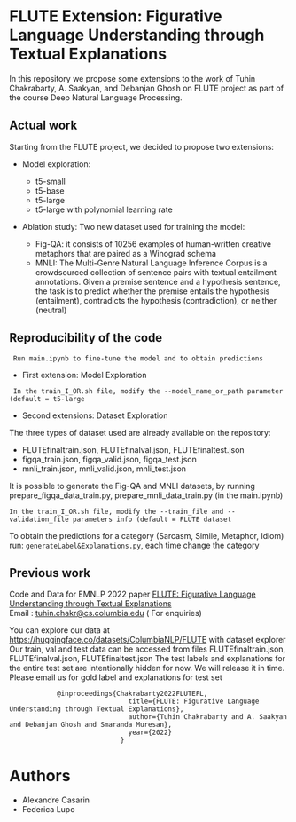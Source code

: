 # FLUTE Extension: Figurative Language Understanding through Textual Explanations

In this repository we propose some extensions to the work of Tuhin Chakrabarty, A. Saakyan, and Debanjan Ghosh on FLUTE project as part of the course Deep Natural Language Processing.

## Actual work

Starting from the FLUTE project, we decided to propose two extensions:

- Model exploration:
  - t5-small
  - t5-base
  - t5-large
  - t5-large with polynomial learning rate 

- Ablation study:
  Two new dataset used for training the model:
  - Fig-QA: it consists of 10256 examples of human-written creative metaphors that are paired as a Winograd schema
  - MNLI: The Multi-Genre Natural Language Inference Corpus is a crowdsourced collection of sentence pairs with textual entailment annotations. Given a premise sentence and a hypothesis sentence, the task is to predict whether the premise entails the hypothesis (entailment), contradicts the hypothesis (contradiction), or neither (neutral)

## Reproducibility of the code

``` Run main.ipynb to fine-tune the model and to obtain predictions```

- First extension: Model Exploration

``` In the train_I_OR.sh file, modify the --model_name_or_path parameter (default = t5-large```

- Second extensions: Dataset Exploration
  
The three types of dataset used are already available on the repository:
  - FLUTEfinaltrain.json, FLUTEfinalval.json, FLUTEfinaltest.json
  - figqa_train.json, figqa_valid.json, figqa_test.json
  - mnli_train.json, mnli_valid.json, mnli_test.json

It is possible to generate the Fig-QA and MNLI datasets, by running prepare_figqa_data_train.py, prepare_mnli_data_train.py (in the main.ipynb)

``` In the train_I_OR.sh file, modify the --train_file and --validation_file parameters info (default = FLUTE dataset ```

To obtain the predictions for a category (Sarcasm, Simile, Metaphor, Idiom) run: ``` generateLabel&Explanations.py ```, each time change the category 



## Previous work

Code and Data for EMNLP 2022 paper <a target="FLUTE: Figurative Language Understanding through Textual Explanations" href="https://arxiv.org/pdf/2205.12404.pdf">FLUTE: Figurative Language Understanding through Textual Explanations</a><br>
Email : tuhin.chakr@cs.columbia.edu ( For enquiries)

You can explore our data at https://huggingface.co/datasets/ColumbiaNLP/FLUTE with dataset explorer<br>
Our train, val and test data can be accessed from files FLUTEfinaltrain.json, FLUTEfinalval.json, FLUTEfinaltest.json
The test labels and explanations for the entire test set are intentionally hidden for now. We will release it in time. Please email us for gold label and explanations for test set

                @inproceedings{Chakrabarty2022FLUTEFL,
                                  title={FLUTE: Figurative Language Understanding through Textual Explanations},
                                  author={Tuhin Chakrabarty and A. Saakyan and Debanjan Ghosh and Smaranda Muresan},
                                  year={2022}
                                }

# Authors
- Alexandre Casarin
- Federica Lupo


                                
